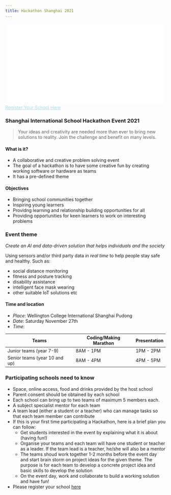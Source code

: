 ```yaml
---
title: Hackathon Shanghai 2021
---
```


![image](hackathonBanner.svg)
<a style="color:lightblue;" href="https://forms.office.com/r/vFpN0B7Hmm">Register Your School Here</a>

### Shanghai International School Hackathon Event 2021
> Your ideas and creativity are needed more than ever to bring new solutions to reality. Join the challenge and benefit on many levels.

#### What is it?
+ A collaborative and creative problem solving event
+ The goal of a hackathon is to have some creative fun by creating working software or hardware as teams
+ It has a pre-defined theme

#### Objectives
+ Bringing school communities together
+ Inspiring young learners
+ Providng learning and relationship building opportunities for all
+ Providing opportunities for keen learners to work on interesting problems

### Event theme
*Create an AI and data-driven solution that helps individuals and the society*

Using sensors and/or third party data *in real time* to help people stay safe and healthy. Such as:

+ social distance monitoring
+ fitness and posture tracking
+ disability assistance 
+ intelligent face mask wearing
+ other suitable IoT solutions etc


#### Time and location

+ *Place*: Wellington College International Shanghai Pudong
+ *Date*: Saturday November 27th  
+ *Time*: 

| Teams                         | Coding/Making Marathon | Presentation  |
|-------------------------------|------------------------|-------------------------|
| Junior teams (year 7-9)       | 8AM - 1PM              | 1PM - 2PM               |
| Senior teams (year 10 and up) | 8AM - 4PM              | 4PM - 5PM               |

### Participating schools need to know
+ Space, online access, food and drinks provided by the host school
+ Parent consent should be obtained by each school
+ Each school can bring up to two teams of maximum 5 members each.
+ A subject specialist mentor for each team
+ A team lead (either a student or a teacher) who can manage tasks so that each team member can contribute
+ If this is your first time participating a Hackathon, here is a brief plan you can follow:
	+ Get students interested in the event by explaining what it is about (having fun!)
	+ Organise your teams and each team will have one student or teacher as a leader. If the team lead is a teacher, he/she will also be a mentor 
	+ The teams shoud work together 1-2 months before the event day and start brain storm on project ideas for the given theme. The purpose is for each team to develop a concrete project idea and basic skills to develop the solution 
	+ On the event day, work and collaborate to build a working solution and have fun!
+ Please register your school [here](https://forms.office.com/r/vFpN0B7Hmm)

